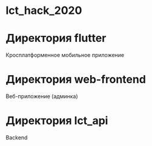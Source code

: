 # lct_hack_2020

# Директория flutter 
Кросплатформенное мобильное приложение

# Директория web-frontend
Веб-приложение (админка)

# Директория lct_api
Backend
